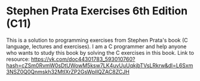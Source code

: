 # Stephen Prata Exercises 6th Edition (C11)
This is a solution to programming exercises from Stephen Prata's book (C language, lectures and exercises).
I am a C programmer and help anyone who wants to study this book by solving the C exercises in this book.
Link to resource: https://vk.com/doc44301783_593010760?hash=cZSm0RvmW0sDtUWowM5ksw7LK4uvUuUqkjbTVsLRkrw&dl=L6Sxm3NSZ0Q0Qnmskh32MtIXrZP2GsWpIlQZAC8ZCJH
